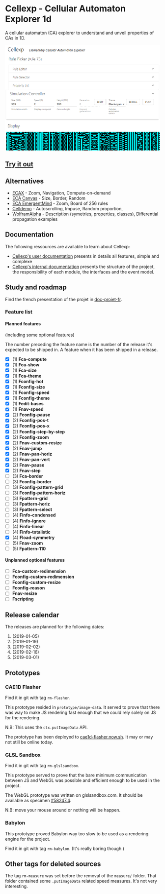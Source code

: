 # Cellexp - Cellular Automaton Explorer 1d

A cellular automaton (CA) explorer to understand and unveil properties of CAs in 1D.

[![Cellexp preview](doc/img/cellexp-screencap.png)](https://cellexp.now.sh)

## [Try it out](https://cellexp.now.sh)

## Alternatives

- [ECAX](https://www.xanxys.net/ecax/) - Zoom, Navigation, Compute-on-demand
- [ECA Canvas](http://www.cs.swan.ac.uk/~csandy/research/play/ca/) - Size, Border, Random
- [ECA EmergentMind](http://www.emergentmind.com/elementary-cellular-automata) - Zoom, Board of 256 rules
- [Celldemo](http://devinacker.github.io/celldemo/) - Autoscrolling, Impuse, Random proportion,
- [WolframAlpha](https://www.wolframalpha.com/input/?i=rule+110) - Description (symetries, properties, classes), Differential propagation examples

## Documentation

The following ressources are available to learn about Cellexp:

- [Cellexp's user documentation](doc/user-documentation.md) presents in details all features, simple and complexe
- [Cellexp's internal documentation](src/README.md) presents the structure of the project, the responsibility of each module, the interfaces and the event model.

## Study and roadmap

Find the french presentation of the projet in [doc-projet-fr](./doc-project-fr/).

### Feature list

#### Planned features

(including some optional features)

The number preceding the feature name is the number of the release it's expected
to be shipped in. A feature when it has been shipped in a release.

- [x] (1) **Fca-compute**
- [x] (1) **Fca-show**
- [x] (1) **Fca-size**
- [x] (1) **Fca-theme**
- [x] (1) **Fconfig-hot**
- [x] (1) **Fconfig-size**
- [x] (1) **Fconfig-speed**
- [x] (1) **Fconfig-theme**
- [x] (1) **Fedit-bases**
- [x] (1) **Fnav-speed**
- [x] (2) **Fconfig-pause**
- [x] (2) **Fconfig-pos-t**
- [x] (2) **Fconfig-pos-x**
- [x] (2) **Fconfig-step-by-step**
- [x] (2) **Fconfig-zoom**
- [x] (2) **Fnav-custom-resize**
- [x] (2) **Fnav-jump**
- [x] (2) **Fnav-pan-horiz**
- [x] (2) **Fnav-pan-vert**
- [x] (2) **Fnav-pause**
- [x] (2) **Fnav-step**
- [ ] (3) **Fca-border**
- [ ] (3) **Fconfig-border**
- [ ] (3) **Fconfig-pattern-grid**
- [ ] (3) **Fconfig-pattern-horiz**
- [ ] (3) **Fpattern-grid**
- [ ] (3) **Fpattern-horiz**
- [ ] (3) **Fpattern-select**
- [ ] (4) **Finfo-condensed**
- [ ] (4) **Finfo-ignore**
- [ ] (4) **Finfo-linear**
- [ ] (4) **Finfo-totalistic**
- [x] (4) **Fload-symmetry**
- [ ] (5) **Fnav-zoom**
- [ ] (5) **Fpattern-110**

#### Unplanned optional features

- [ ] **Fca-custom-redimension**
- [ ] **Fconfig-custom-redimension**
- [ ] **Fconfig-custom-resize**
- [ ] **Fconfig-reason**
- [ ] **Fnav-resize**
- [ ] **Fscripting**

## Release calendar

The releases are planned for the following dates:

1. (2019-01-05)
2. (2019-01-19)
3. (2019-02-02)
4. (2019-02-16)
5. (2019-03-01)

## Prototypes

### CAE1D Flasher

Find it in git with tag `rm-flasher`.

This prototype resided in `prototype/image-data`. It served to prove that there
was way to make JS rendering fast enough that we could rely solely on JS for
the rendering.

N.B: This uses the `ctx.putImageData` API.

The prototype has been deployed to [cae1d-flasher.now.sh](cae1d-flasher.now.sh).
It may or may not still be online today.

### GLSL Sandbox

Find it in git with tag `rm-glslsandbox`.

This prototype served to prove that the bare minimum communication between JS
and WebGL was possible and efficient enough to be used in the project.

The WebGL prototype was written on glslsandbox.com. It should be available as
specimen [#58247.4](http://glslsandbox.com/e#58247.4).

N.B: move your mouse around or nothing will be happen.

### Babylon

This prototype proved Babylon way too slow to be used as a rendering engine for
the project.

Find it in git with tag `rm-babylon`. (It's really boring though.)

## Other tags for deleted sources

The tag `rm-measure` was set before the removal of the `measure/` folder.
That folder contained some `.putImageData` related speed measures. It's not very
interesting.
